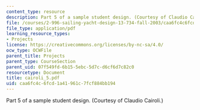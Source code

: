 ```yaml
---
content_type: resource
description: Part 5 of a sample student design. (Courtesy of Claudio Cairoli.)
file: /courses/2-996-sailing-yacht-design-13-734-fall-2003/caa6fc4c6fcd1a41961c7fcf884bb194_cairoli_5.pdf
file_type: application/pdf
learning_resource_types:
- Projects
license: https://creativecommons.org/licenses/by-nc-sa/4.0/
ocw_type: OCWFile
parent_title: Projects
parent_type: CourseSection
parent_uid: 07f549fd-6b15-5ebc-5d7c-d6cf6d7c82c0
resourcetype: Document
title: cairoli_5.pdf
uid: caa6fc4c-6fcd-1a41-961c-7fcf884bb194
---
```

Part 5 of a sample student design. (Courtesy of Claudio Cairoli.)